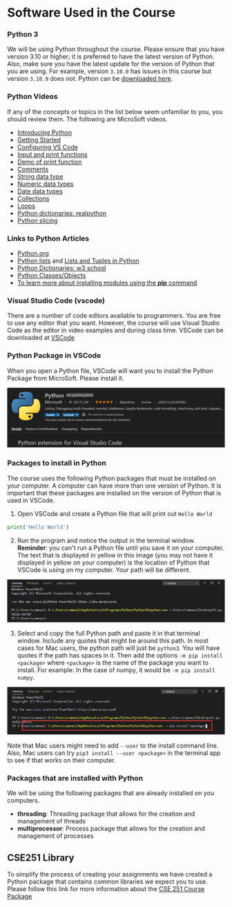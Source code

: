# Software Used in the Course


### **Python 3**

We will be using Python throughout the course. Please ensure that you have version 3.10 or higher; it is preferred to have the latest version of Python. Also, make sure you have the latest update for the version of Python that you are using. For example, version `3.10.0` has issues in this course but version `3.10.9` does not. Python can be [downloaded here](python.org).
 

### Python Videos

If any of the concepts or topics in the list below seem unfamiliar to you, you should review them. The following are MicroSoft videos.

- [Introducing Python](https://www.youtube.com/watch?v=7XOhibxgBlQ&list=PLlrxD0HtieHhS8VzuMCfQD4uJ9yne1mE6&index=2)
- [Getting Started](https://www.youtube.com/watch?v=CXZYvNRIAKM&list=PLlrxD0HtieHhS8VzuMCfQD4uJ9yne1mE6&index=3)
- [Configuring VS Code](https://www.youtube.com/watch?v=EU8eayHWoZg&list=PLlrxD0HtieHhS8VzuMCfQD4uJ9yne1mE6&index=4)
- [Input and print functions](https://www.youtube.com/watch?v=FhoASwgvZHk&list=PLlrxD0HtieHhS8VzuMCfQD4uJ9yne1mE6&index=5)
- [Demo of print function](https://www.youtube.com/watch?v=FhoASwgvZHk&list=PLlrxD0HtieHhS8VzuMCfQD4uJ9yne1mE6&index=6)
- [Comments](https://www.youtube.com/watch?v=kEuVvUc1Zec&list=PLlrxD0HtieHhS8VzuMCfQD4uJ9yne1mE6&index=7)
- [String data type](https://www.youtube.com/watch?v=FhoASwgvZHk&list=PLlrxD0HtieHhS8VzuMCfQD4uJ9yne1mE6&index=9)
- [Numeric data types](https://www.youtube.com/watch?v=FhoASwgvZHk&list=PLlrxD0HtieHhS8VzuMCfQD4uJ9yne1mE6&index=13)
- [Date data types](https://www.youtube.com/watch?v=o1dlxoHxdHU&list=PLlrxD0HtieHhS8VzuMCfQD4uJ9yne1mE6&index=15)
- [Collections](https://www.youtube.com/watch?v=beA8IsY3mQs&list=PLlrxD0HtieHhS8VzuMCfQD4uJ9yne1mE6&index=25)
- [Loops](https://www.youtube.com/watch?v=LrOAl8vUFHY&[list=PLlrxD0HtieHhS8VzuMCfQD4uJ9yne1mE6&index=27)
- [Python dictionaries: realpython](https://realpython.com/lessons/dictionary-python/)
- [Python slicing](https://www.youtube.com/watch?v=ajrtAuDg3yw)

### Links to Python Articles

- [Python.org](https://www.python.org/)
- [Python lists](https://www.w3schools.com/python/python_lists.asp)
and [Lists and Tuples in Python](https://realpython.com/courses/lists-tuples-python/)
- [Python Dictionaries: w3 school](https://www.w3schools.com/python/python_dictionaries.asp) 
- [Python Classes/Objects](https://www.w3schools.com/python/python_classes.asp)
- [To learn more about installing modules using the **pip** command](https://docs.python.org/3/installing/index.html#basic-usage)
 

### Visual Studio Code (vscode)

There are a number of code editors available to programmers. You are free to use any editor that you want. However, the course will use Visual Studio Code as the editor in video examples and during class time. VSCode can be downloaded at [VSCode](https://code.visualstudio.com)

### Python Package in VSCode 

When you open a Python file, VSCode will want you to install the Python Package from MicroSoft. Please install it.

![](assets/code-python-package.png)

### Packages to install in Python

The course uses the following Python packages that must be installed on your computer. A computer can have more than one version of Python. It is important that these packages are installed on the version of Python that is used in VSCode.

1. Open VSCode and create a Python file that will print out `Hello World`

```python
print('Hello World')
```

2. Run the program and notice the output in the terminal window. **Reminder**: you can't run a Python file until you save it on your computer. The text that is displayed in yellow in this image (you may not have it displayed in yellow on your computer) is the location of Python that VSCode is using on my computer. Your path will be different.


![](assets/running-python.png)


3. Select and copy the full Python path and paste it in that terminal window. Include any quotes that might be around this path. In most cases for Mac users, the python path will just be `python3`. You will have quotes if the path has spaces in it. Then add the options `-m pip install <package>` where `<package>` is the name of the package you want to install. For example: In the case of numpy, it would be `-m pip install numpy`. 

![](assets/running-python-2.png)

Note that Mac users might need to add `--user` to the install command line. Also, Mac users can try `pip3 install --user <package>` in the terminal app to see if that works on their computer.


### Packages that are installed with Python

We will be using the following packages that are already installed on you computers.

- **threading**: Threading package that allows for the creation and management of threads
- **multiprocessor**: Process package that allows for the creation and management of processes


## CSE251 Library

To simplify the process of creating your assignments we have created a Python package that contains common libraries we expect you to use. Please follow this link for more information about the [CSE 251 Course Package](package.md)